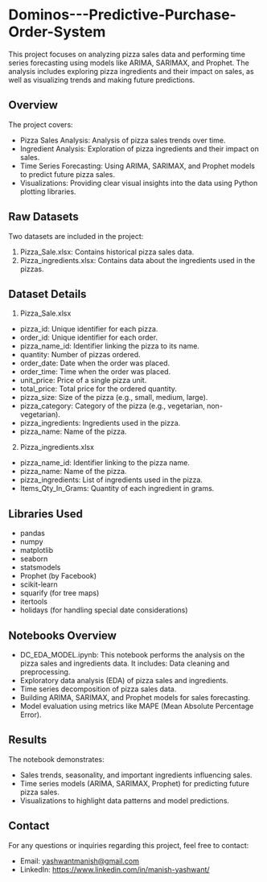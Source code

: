 # Dominos---Predictive-Purchase-Order-System

This project focuses on analyzing pizza sales data and performing time series forecasting using models like ARIMA, SARIMAX, and Prophet. The analysis includes exploring pizza ingredients and their impact on sales, as well as visualizing trends and making future predictions.

Overview
--------
The project covers:

- Pizza Sales Analysis: Analysis of pizza sales trends over time.
- Ingredient Analysis: Exploration of pizza ingredients and their impact on sales.
- Time Series Forecasting: Using ARIMA, SARIMAX, and Prophet models to predict future pizza sales.
- Visualizations: Providing clear visual insights into the data using Python plotting libraries.

Raw Datasets
------------
Two datasets are included in the project:

1. Pizza_Sale.xlsx: Contains historical pizza sales data.
2. Pizza_ingredients.xlsx: Contains data about the ingredients used in the pizzas.

Dataset Details
---------------
1. Pizza_Sale.xlsx
  - pizza_id: Unique identifier for each pizza.
  - order_id: Unique identifier for each order.
  - pizza_name_id: Identifier linking the pizza to its name.
  - quantity: Number of pizzas ordered.
  - order_date: Date when the order was placed.
  - order_time: Time when the order was placed.
  - unit_price: Price of a single pizza unit.
  - total_price: Total price for the ordered quantity.
  - pizza_size: Size of the pizza (e.g., small, medium, large).
  - pizza_category: Category of the pizza (e.g., vegetarian, non-vegetarian).
  - pizza_ingredients: Ingredients used in the pizza.
  - pizza_name: Name of the pizza.

2. Pizza_ingredients.xlsx
  - pizza_name_id: Identifier linking to the pizza name.
  - pizza_name: Name of the pizza.
  - pizza_ingredients: List of ingredients used in the pizza.
  - Items_Qty_In_Grams: Quantity of each ingredient in grams.

Libraries Used
--------------
- pandas
- numpy
- matplotlib
- seaborn
- statsmodels
- Prophet (by Facebook)
- scikit-learn
- squarify (for tree maps)
- itertools
- holidays (for handling special date considerations)

Notebooks Overview
------------------
- DC_EDA_MODEL.ipynb: This notebook performs the analysis on the pizza sales and ingredients data. It includes:
Data cleaning and preprocessing.
- Exploratory data analysis (EDA) of pizza sales and ingredients.
- Time series decomposition of pizza sales data.
- Building ARIMA, SARIMAX, and Prophet models for sales forecasting.
- Model evaluation using metrics like MAPE (Mean Absolute Percentage Error).

Results
-------
The notebook demonstrates:

- Sales trends, seasonality, and important ingredients influencing sales.
- Time series models (ARIMA, SARIMAX, Prophet) for predicting future pizza sales.
- Visualizations to highlight data patterns and model predictions.

Contact
---------
For any questions or inquiries regarding this project, feel free to contact:

- Email: yashwantmanish@gmail.com
- LinkedIn: https://www.linkedin.com/in/manish-yashwant/
